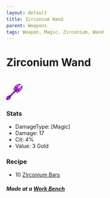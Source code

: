 ```yaml
---
layout: default
title: Zirconium Wand
parent: Weapons
tags: Weapon, Magic, Zirconium, Wand
---
```


# Zirconium Wand
#
![Icon](https://raw.githubusercontent.com/RickLugtigheid/SupernovaMod/main/Items/Weapons/PreHardmode/ZirconiumWand.png)

### Stats
- DamageType: [Magic]
- Damage: 17
- Cit: 4%
- Value: 3 Gold

### Recipe
- 10 [Zirconium Bars](https://ricklugtigheid.github.io/SupernovaMod/docs/items/materials/zirconium_bar)

##### Made at a [Work Bench](https://terraria.fandom.com/wiki/Work_Benches)
